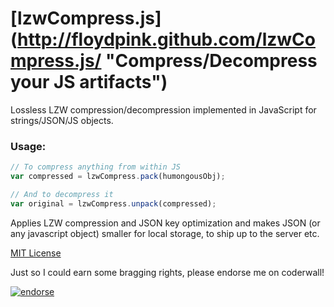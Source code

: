 [lzwCompress.js] (http://floydpink.github.com/lzwCompress.js/ "Compress/Decompress your JS artifacts")
==============

Lossless LZW compression/decompression implemented in JavaScript for strings/JSON/JS objects.

### Usage:

```javascript
// To compress anything from within JS
var compressed = lzwCompress.pack(humongousObj);

// And to decompress it
var original = lzwCompress.unpack(compressed);
```

Applies LZW compression and JSON key optimization and makes JSON (or any javascript object) smaller for local storage, to ship up to the server etc.

[MIT License](LICENSE)

Just so I could earn some bragging rights, please endorse me on coderwall!

[![endorse](https://api.coderwall.com/floydpink/endorsecount.png)](https://coderwall.com/floydpink)
